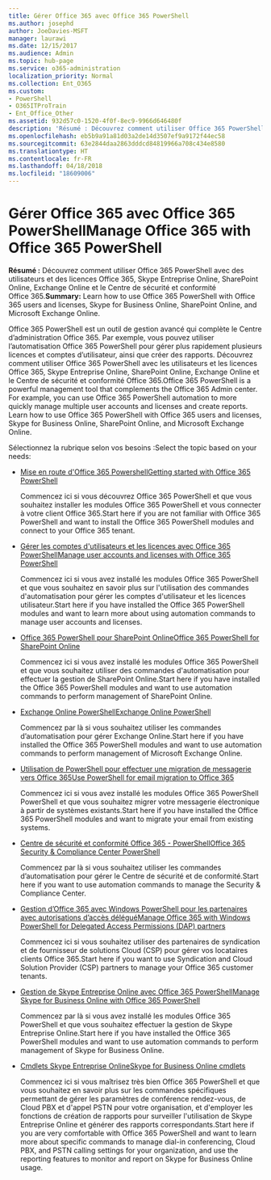```yaml
---
title: Gérer Office 365 avec Office 365 PowerShell
ms.author: josephd
author: JoeDavies-MSFT
manager: laurawi
ms.date: 12/15/2017
ms.audience: Admin
ms.topic: hub-page
ms.service: o365-administration
localization_priority: Normal
ms.collection: Ent_O365
ms.custom:
- PowerShell
- O365ITProTrain
- Ent_Office_Other
ms.assetid: 932d57c0-1520-4f0f-8ec9-9966d646480f
description: 'Résumé : Découvrez comment utiliser Office 365 PowerShell avec des utilisateurs et des licences Office 365, Skype Entreprise Online, SharePoint Online, Exchange Online et le Centre de sécurité et conformité Office 365.'
ms.openlocfilehash: eb5b9a91a81d03a2de14d3507ef9a9172f44ec58
ms.sourcegitcommit: 63e2844daa2863dddcd84819966a708c434e8580
ms.translationtype: HT
ms.contentlocale: fr-FR
ms.lasthandoff: 04/18/2018
ms.locfileid: "18609006"
---
```

# <a name="manage-office-365-with-office-365-powershell"></a><span data-ttu-id="5edc1-103">Gérer Office 365 avec Office 365 PowerShell</span><span class="sxs-lookup"><span data-stu-id="5edc1-103">Manage Office 365 with Office 365 PowerShell</span></span>

 <span data-ttu-id="5edc1-104">**Résumé :** Découvrez comment utiliser Office 365 PowerShell avec des utilisateurs et des licences Office 365, Skype Entreprise Online, SharePoint Online, Exchange Online et le Centre de sécurité et conformité Office 365.</span><span class="sxs-lookup"><span data-stu-id="5edc1-104">**Summary:** Learn how to use Office 365 PowerShell with Office 365 users and licenses, Skype for Business Online, SharePoint Online, and Microsoft Exchange Online.</span></span>
  
<span data-ttu-id="5edc1-p101">Office 365 PowerShell est un outil de gestion avancé qui complète le Centre d’administration Office 365. Par exemple, vous pouvez utiliser l’automatisation Office 365 PowerShell pour gérer plus rapidement plusieurs licences et comptes d’utilisateur, ainsi que créer des rapports. Découvrez comment utiliser Office 365 PowerShell avec les utilisateurs et les licences Office 365, Skype Entreprise Online, SharePoint Online, Exchange Online et le Centre de sécurité et conformité Office 365.</span><span class="sxs-lookup"><span data-stu-id="5edc1-p101">Office 365 PowerShell is a powerful management tool that complements the Office 365 Admin center. For example, you can use Office 365 PowerShell automation to more quickly manage multiple user accounts and licenses and create reports. Learn how to use Office 365 PowerShell with Office 365 users and licenses, Skype for Business Online, SharePoint Online, and Microsoft Exchange Online.</span></span>
  
<span data-ttu-id="5edc1-108">Sélectionnez la rubrique selon vos besoins :</span><span class="sxs-lookup"><span data-stu-id="5edc1-108">Select the topic based on your needs:</span></span>
  
- [<span data-ttu-id="5edc1-109">Mise en route d'Office 365 Powershell</span><span class="sxs-lookup"><span data-stu-id="5edc1-109">Getting started with Office 365 PowerShell</span></span>](getting-started-with-office-365-powershell.md)

    <span data-ttu-id="5edc1-110">Commencez ici si vous découvrez Office 365 PowerShell et que vous souhaitez installer les modules Office 365 PowerShell et vous connecter à votre client Office 365.</span><span class="sxs-lookup"><span data-stu-id="5edc1-110">Start here if you are not familiar with Office 365 PowerShell and want to install the Office 365 PowerShell modules and connect to your Office 365 tenant.</span></span>

- [<span data-ttu-id="5edc1-111">Gérer les comptes d'utilisateurs et les licences avec Office 365 PowerShell</span><span class="sxs-lookup"><span data-stu-id="5edc1-111">Manage user accounts and licenses with Office 365 PowerShell</span></span>](manage-user-accounts-and-licenses-with-office-365-powershell.md)

    <span data-ttu-id="5edc1-112">Commencez ici si vous avez installé les modules Office 365 PowerShell et que vous souhaitez en savoir plus sur l'utilisation des commandes d'automatisation pour gérer les comptes d'utilisateur et les licences utilisateur.</span><span class="sxs-lookup"><span data-stu-id="5edc1-112">Start here if you have installed the Office 365 PowerShell modules and want to learn more about using automation commands to manage user accounts and licenses.</span></span>

- [<span data-ttu-id="5edc1-113">Office 365 PowerShell pour SharePoint Online</span><span class="sxs-lookup"><span data-stu-id="5edc1-113">Office 365 PowerShell for SharePoint Online</span></span>](https://technet.microsoft.com/library/fp161362.aspx)

    <span data-ttu-id="5edc1-114">Commencez ici si vous avez installé les modules Office 365 PowerShell et que vous souhaitez utiliser des commandes d'automatisation pour effectuer la gestion de SharePoint Online.</span><span class="sxs-lookup"><span data-stu-id="5edc1-114">Start here if you have installed the Office 365 PowerShell modules and want to use automation commands to perform management of SharePoint Online.</span></span>

- [<span data-ttu-id="5edc1-115">Exchange Online PowerShell</span><span class="sxs-lookup"><span data-stu-id="5edc1-115">Exchange Online PowerShell</span></span>](https://docs.microsoft.com/powershell/exchange/exchange-online/exchange-online-powershell)

    <span data-ttu-id="5edc1-116">Commencez par là si vous souhaitez utiliser les commandes d’automatisation pour gérer Exchange Online.</span><span class="sxs-lookup"><span data-stu-id="5edc1-116">Start here if you have installed the Office 365 PowerShell modules and want to use automation commands to perform management of Microsoft Exchange Online.</span></span>

- [<span data-ttu-id="5edc1-117">Utilisation de PowerShell pour effectuer une migration de messagerie vers Office 365</span><span class="sxs-lookup"><span data-stu-id="5edc1-117">Use PowerShell for email migration to Office 365</span></span>](use-powershell-for-email-migration-to-office-365.md)

    <span data-ttu-id="5edc1-118">Commencez ici si vous avez installé les modules Office 365 PowerShell PowerShell et que vous souhaitez migrer votre messagerie électronique à partir de systèmes existants.</span><span class="sxs-lookup"><span data-stu-id="5edc1-118">Start here if you have installed the Office 365 PowerShell modules and want to migrate your email from existing systems.</span></span>

- [<span data-ttu-id="5edc1-119">Centre de sécurité et conformité Office 365 - PowerShell</span><span class="sxs-lookup"><span data-stu-id="5edc1-119">Office 365 Security &amp; Compliance Center PowerShell</span></span>](https://docs.microsoft.com/powershell/exchange/office-365-scc/office-365-scc-powershell)

    <span data-ttu-id="5edc1-120">Commencez par là si vous souhaitez utiliser les commandes d’automatisation pour gérer le Centre de sécurité et de conformité.</span><span class="sxs-lookup"><span data-stu-id="5edc1-120">Start here if you want to use automation commands to manage the Security & Compliance Center.</span></span>

- [<span data-ttu-id="5edc1-121">Gestion d’Office 365 avec Windows PowerShell pour les partenaires avec autorisations d’accès délégué</span><span class="sxs-lookup"><span data-stu-id="5edc1-121">Manage Office 365 with Windows PowerShell for Delegated Access Permissions (DAP) partners</span></span>](manage-office-365-with-windows-powershell-for-delegated-access-permissions-dap-p.md)

    <span data-ttu-id="5edc1-122">Commencez ici si vous souhaitez utiliser des partenaires de syndication et de fournisseur de solutions Cloud (CSP) pour gérer vos locataires clients Office 365.</span><span class="sxs-lookup"><span data-stu-id="5edc1-122">Start here if you want to use Syndication and Cloud Solution Provider (CSP) partners to manage your Office 365 customer tenants.</span></span>

- [<span data-ttu-id="5edc1-123">Gestion de Skype Entreprise Online avec Office 365 PowerShell</span><span class="sxs-lookup"><span data-stu-id="5edc1-123">Manage Skype for Business Online with Office 365 PowerShell</span></span>](manage-skype-for-business-online-with-office-365-powershell.md)

    <span data-ttu-id="5edc1-124">Commencez par là si vous avez installé les modules Office 365 PowerShell et que vous souhaitez effectuer la gestion de Skype Entreprise Online.</span><span class="sxs-lookup"><span data-stu-id="5edc1-124">Start here if you have installed the Office 365 PowerShell modules and want to use automation commands to perform management of Skype for Business Online.</span></span>

- [<span data-ttu-id="5edc1-125">Cmdlets Skype Entreprise Online</span><span class="sxs-lookup"><span data-stu-id="5edc1-125">Skype for Business Online cmdlets</span></span>](https://technet.microsoft.com/library/mt228132.aspx)

    <span data-ttu-id="5edc1-126">Commencez ici si vous maîtrisez très bien Office 365 PowerShell et que vous souhaitez en savoir plus sur les commandes spécifiques permettant de gérer les paramètres de conférence rendez-vous, de Cloud PBX et d'appel PSTN pour votre organisation, et d'employer les fonctions de création de rapports pour surveiller l'utilisation de Skype Entreprise Online et générer des rapports correspondants.</span><span class="sxs-lookup"><span data-stu-id="5edc1-126">Start here if you are very comfortable with Office 365 PowerShell and want to learn more about specific commands to manage dial-in conferencing, Cloud PBX, and PSTN calling settings for your organization, and use the reporting features to monitor and report on Skype for Business Online usage.</span></span>

